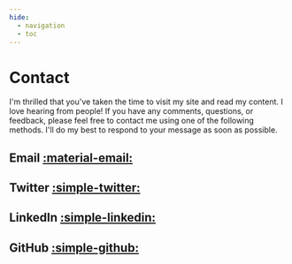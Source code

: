 ```yaml
---
hide:
  - navigation
  - toc
---
```


# Contact

I'm thrilled that you've taken the time to visit my site and read my content. I love hearing from people! If you have any comments, questions, or feedback, please feel free to contact me using one of the following methods. I'll do my best to respond to your message as soon as possible.

## Email <a href="mailto:jason@thevriends.com">:material-email:</a>

## Twitter <a href=" https://twitter.com/JasonVriends">:simple-twitter:</a>

## LinkedIn <a href="https://www.linkedin.com/in/jasonvriends/">:simple-linkedin:</a>

## GitHub <a href=" https://github.com/jasonvriends">:simple-github:</a>